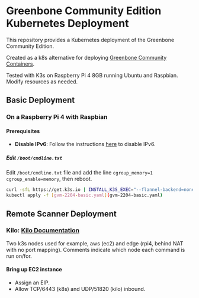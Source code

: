 

# Greenbone Community Edition Kubernetes Deployment

This repository provides a Kubernetes deployment of the Greenbone Community Edition.

Created as a k8s alternative for deploying [Greenbone Community Containers](https://greenbone.github.io/docs/latest/22.4/container/index.html).

Tested with K3s on Raspberry Pi 4 8GB running Ubuntu and Raspbian. Modify resources as needed.

## Basic Deployment

### On a Raspberry Pi 4 with Raspbian

#### Prerequisites

- **Disable IPv6**: Follow the instructions [here](https://www.howtoraspberry.com/2020/04/disable-ipv6-on-raspberry-pi/) to disable IPv6.



##### Edit `/boot/cmdline.txt`

Edit `/boot/cmdline.txt` file and add the line `cgroup_memory=1 cgroup_enable=memory`, then reboot.

```bash
curl -sfL https://get.k3s.io | INSTALL_K3S_EXEC="--flannel-backend=none" sh -
kubectl apply -f [gvm-2204-basic.yaml](gvm-2204-basic.yaml)
```

## Remote Scanner Deployment

### Kilo: [Kilo Documentation](https://kilo.squat.ai/docs/introduction)

Two k3s nodes used for example, aws (ec2) and edge (rpi4, behind NAT with no port mapping). Comments indicate which node each command is run on/for.

#### Bring up EC2 instance
- Assign an EIP.
- Allow TCP/6443 (k8s) and UDP/51820 (kilo) inbound.


